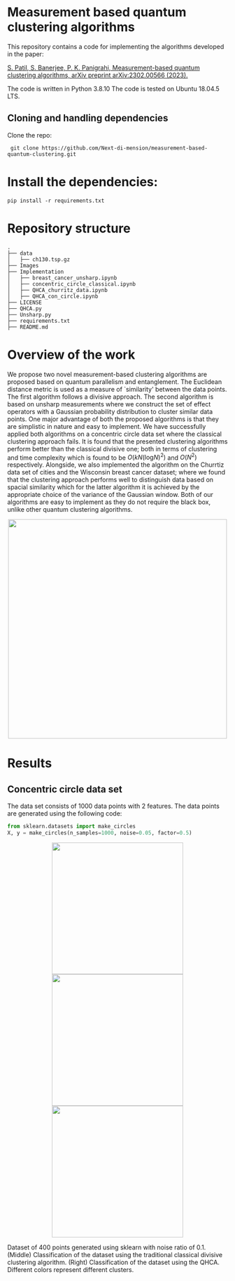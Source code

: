 # Measurement based quantum clustering algorithms 
This repository contains a code for implementing the algorithms developed in the paper: 

[ S. Patil, S. Banerjee, P. K. Panigrahi, Measurement-based quantum clustering algorithms, arXiv preprint
arXiv:2302.00566 (2023).](https://arxiv.org/abs/2302.00566)

The code is written in Python 3.8.10 The code is tested on Ubuntu 18.04.5 LTS.
 


## Cloning and handling dependencies 
Clone the repo:
```
 git clone https://github.com/Next-di-mension/measurement-based-quantum-clustering.git
```
# Install the dependencies:
```
pip install -r requirements.txt
```
# Repository structure
```
.
├── data
│   ├── ch130.tsp.gz
├── Images
├── Implementation
│   ├── breast_cancer_unsharp.ipynb
│   ├── concentric_circle_classical.ipynb
│   ├── QHCA_churritz_data.ipynb
│   ├── QHCA_con_circle.ipynb
├── LICENSE
├── QHCA.py
├── Unsharp.py
├── requirements.txt
├── README.md

```

# Overview of the work 
We propose two novel measurement-based clustering algorithms are proposed based on quantum parallelism and entanglement. The Euclidean distance metric is used as a measure of `similarity' between the data points. The first algorithm follows a divisive approach. The second algorithm is based on unsharp measurements where we construct the set of effect operators with a Gaussian probability distribution to cluster similar data points. One major advantage of both the proposed algorithms is that they are simplistic in nature and easy to implement. We have successfully applied both algorithms on a concentric circle data set where the classical clustering approach fails. It is found that the presented clustering algorithms perform better than the classical divisive one; both in terms of clustering and time complexity which is found to be $O(kN(\text{log}N)^2)$ and $O(N^2)$ respectively. Alongside, we also implemented the algorithm on the Churrtiz data set of cities and the Wisconsin breast cancer dataset; where we found that the clustering approach performs well to distinguish data based on spacial similarity which for the latter algorithm it is achieved by the appropriate choice of the variance of the Gaussian window. Both of our algorithms are easy to implement as they do not require the black box, unlike other quantum clustering algorithms.

<div align="center">
    <img src="https://github.com/Next-di-mension/measurement-based-clustering/assets/98448938/29167b6f-27aa-4b34-aad1-126143dd7cec" width="500">
</div>





# Results
## Concentric circle data set
The data set consists of 1000 data points with 2 features. The data points are generated using the following code:
```python
from sklearn.datasets import make_circles
X, y = make_circles(n_samples=1000, noise=0.05, factor=0.5)
```


<div align="center">
    <img src="https://github.com/Next-di-mension/measurement-based-clustering/assets/98448938/694ebc87-f4c2-43d0-80b5-8aafad98157a" width="300">
    <img src="https://github.com/Next-di-mension/measurement-based-clustering/assets/98448938/c7409d17-514e-40c5-a962-375efe2a233e" width="300">
    <img src="https://github.com/Next-di-mension/measurement-based-clustering/assets/98448938/ee65c883-9063-4f6c-8527-731882e60b66" width="300">
</div>

Dataset of 400 points generated using sklearn with noise ratio of 0.1. (Middle) Classification of the dataset using the traditional classical divisive clustering algorithm. (Right) Classification of the dataset using the QHCA. Different colors represent different clusters. 








